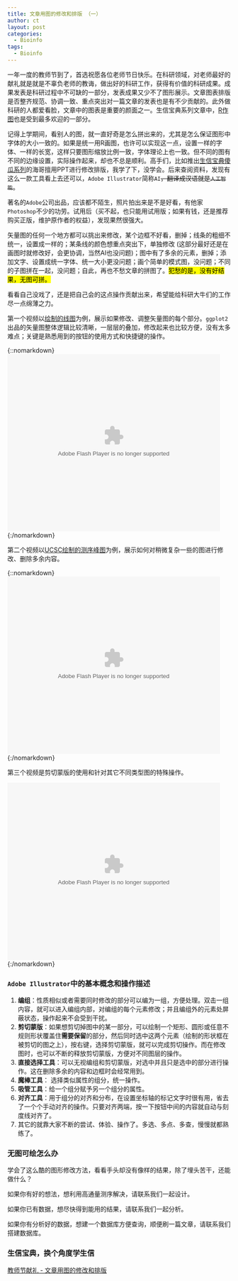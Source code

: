 ```yaml
---
title: 文章用图的修改和排版 （一）
author: ct
layout: post
categories:
  - Bioinfo
tags:
  - Bioinfo
---
```


一年一度的教师节到了，首选祝愿各位老师节日快乐。在科研领域，对老师最好的献礼就是就是不辜负老师的教诲，做出好的科研工作，获得有价值的科研成果。成果发表是科研过程中不可缺的一部分，发表成果又少不了图形展示。文章图表排版是否整齐规范、协调一致、重点突出对一篇文章的发表也是有不少贡献的。此外做科研的人都爱看脸，文章中的图表是重要的颜面之一。生信宝典系列文章中，[R作图](http://mp.weixin.qq.com/s/zUS5dSa6cAQqR48XVJrt-g)也是受到最多欢迎的一部分。

记得上学期间，看别人的图，就一直好奇是怎么拼出来的，尤其是怎么保证图形中字体的大小一致的。如果是统一用R画图，也许可以实现这一点，设置一样的字体、一样的长宽，这样只要图形缩放比例一致，字体理论上也一致。但不同的图有不同的边缘设置，实际操作起来，却也不总是顺利。高手们，比如推出[生信宝典傻瓜系列](http://mp.weixin.qq.com/s/LPWaxbKuS-XlvzkSE-MupQ)的海哥擅用PPT进行修改排版，我学了下，没学会。后来查阅资料，发现有这么一款工具看上去还可以，`Adobe Illustrator`简称`AI`~~，翻译成汉语就是`人工智能`~~。

著名的`Adobe`公司出品，应该都不陌生，照片拍出来是不是好看，有他家`Photoshop`不少的功劳。试用后（买不起，也只能用试用版；如果有钱，还是推荐购买正版，维护原作者的权益），发现果然很强大。

矢量图的任何一个地方都可以挑出来修改，某个边框不好看，删掉；线条的粗细不统一，设置成一样的；某条线的颜色想重点突出下，单独修改 (这部分最好还是在画图时就修改好，会更协调，当然AI也没问题)；图中有了多余的元素，删掉；添加文字、设置成统一字体、统一大小更没问题；画个简单的模式图，没问题；不同的子图拼在一起，没问题；自此，再也不愁文章的拼图了。<mark>犯愁的是，没有好结果，无图可拼。</mark>

看看自己没戏了，还是把自己会的这点操作贡献出来，希望能给科研大牛们的工作尽一点绵薄之力。

第一个视频以[绘制的线图](http://mp.weixin.qq.com/s/D0b1gBoho5bnuDdsBRpA4g)为例，展示如果修改、调整矢量图的每个部分。`ggplot2`出品的矢量图整体逻辑比较清晰，一层层的叠加，修改起来也比较方便，没有太多难点；关键是熟悉用到的按钮的使用方式和快捷键的操作。

{::nomarkdown}
<embed src="https://imgcache.qq.com/tencentvideo_v1/playerv3/TPout.swf?max_age=86400&v=20161117&vid=m0548j1ufql&auto=0" allowFullScreen="true" quality="high" width="480" height="400" align="middle" allowScriptAccess="always" type="application/x-shockwave-flash"></embed>
{:/nomarkdown}

第二个视频以[UCSC绘制的测序峰图](http://mp.weixin.qq.com/s/b7Cppdm-vMTgZfFVC3Q1lQ)为例，展示如何对稍微复杂一些的图进行修改、删除多余内容。

{::nomarkdown}
<embed src="https://imgcache.qq.com/tencentvideo_v1/playerv3/TPout.swf?max_age=86400&v=20161117&vid=z0548i168ie&auto=0" allowFullScreen="true" quality="high" width="480" height="400" align="middle" allowScriptAccess="always" type="application/x-shockwave-flash"></embed>
{:/nomarkdown}


第三个视频是剪切蒙版的使用和针对其它不同类型图的特殊操作。

<embed src="https://imgcache.qq.com/tencentvideo_v1/playerv3/TPout.swf?max_age=86400&v=20161117&vid=e0548h4prm2&auto=0" allowFullScreen="true" quality="high" width="480" height="400" align="middle" allowScriptAccess="always" type="application/x-shockwave-flash"></embed>
{:/nomarkdown}


### `Adobe Illustrator`中的基本概念和操作描述

1. **编组**：性质相似或者需要同时修改的部分可以编为一组，方便处理。双击一组内容，就可以进入编组内部，对编组的每个元素修改；并且编组外的元素处屏蔽状态，操作起来不会受到干扰。
2. **剪切蒙版**：如果想剪切掉图中的某一部分，可以绘制一个矩形、圆形或任意不规则形状覆盖住**需要保留**的部分，然后同时选中这两个元素（绘制的形状框在被剪切的图之上），按右键，选择剪切蒙版，就可以完成剪切操作。而在修改图时，也可以不断的释放剪切蒙版，方便对不同图层的操作。
3. **直接选择工具**：可以无视编组和剪切蒙版，对选中并且只是选中的部分进行操作。这在删除多余的内容和边框时会经常用到。
4. **魔棒工具**： 选择类似属性的组分，统一操作。
5. **吸管工具**：给一个组分赋予另一个组分的属性。
6. **对齐工具**：用于组分的对齐和分布，在设置坐标轴的标记文字时很有用，省去了一个个手动对齐的操作。只要对齐两端，按一下按钮中间的内容就自动与刻度线对齐了。
7. 其它的就靠大家不断的尝试、体验、操作了。多选、多点、多查，慢慢就都熟练了。

### 无图可绘怎么办

学会了这么酷的图形修改方法，看看手头却没有像样的结果，除了埋头苦干，还能做什么？

如果你有好的想法，想利用高通量测序解决，请联系我们一起设计。

如果你已有数据，想尽快得到能用的结果，请联系我们一起分析。

如果你有分析好的数据，想建一个数据库方便查询，顺便刷一篇文章，请联系我们搭建数据库。


### 生信宝典，换个角度学生信

[教师节献礼 - 文章用图的修改和排版](http://mp.weixin.qq.com/s?__biz=MzI5MTcwNjA4NQ==&mid=2247484434&idx=1&sn=88b56a24270bd8ee34714f58bc0baa2c&chksm=ec0dc198db7a488e8818b5560a5547a4e574e2d16967953398acd3f38d90723bcbd713e0cbcc#rd)


